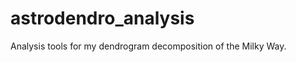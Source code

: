 astrodendro_analysis
====================

Analysis tools for my dendrogram decomposition of the Milky Way.
